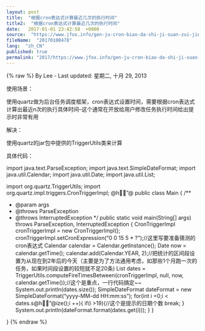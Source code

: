 ```yaml
---
layout: post
title:  "根据cron表达式计算最近几次的执行时间"
title2:  "根据cron表达式计算最近几次的执行时间"
date:   2017-01-01 23:42:58  +0800
source:  "https://www.jfox.info/gen-ju-cron-biao-da-shi-ji-suan-zui-jin-ji-ci-de-zhi-xing-shi-jian.html"
fileName:  "20170100478"
lang:  "zh_CN"
published: true
permalink: "2017/https://www.jfox.info/gen-ju-cron-biao-da-shi-ji-suan-zui-jin-ji-ci-de-zhi-xing-shi-jian.html"
---
```

{% raw %}
By Lee - Last updated: 星期二, 十月 29, 2013

使用场景：

使用quartz做为后台任务调度框架，cron表达式设置时间，需要根据cron表达式计算出最近n次的执行具体时间–这个通常在开放给用户修改任务执行时间给出提示时非常有用

解决：

使用quartz的jar包中提供的TriggerUtils类来计算

具体代码：

import java.text.ParseException;
import java.text.SimpleDateFormat;
import java.util.Calendar;
import java.util.Date;
import java.util.List;

import org.quartz.TriggerUtils;
import org.quartz.impl.triggers.CronTriggerImpl;
@h”@
public class Main {
/**
* @param args
* @throws ParseException 
* @throws InterruptedException 
*/
public static void main(String[] args) throws ParseException, InterruptedException {
CronTriggerImpl cronTriggerImpl = new CronTriggerImpl();
cronTriggerImpl.setCronExpression(“0 0 15 5 * ?”);//这里写要准备猜测的cron表达式
Calendar calendar = Calendar.getInstance();
Date now = calendar.getTime();
calendar.add(Calendar.YEAR, 2);//把统计的区间段设置为从现在到2年后的今天（主要是为了方法通用考虑，如那些1个月跑一次的任务，如果时间段设置的较短就不足20条)
List<Date> dates = TriggerUtils.computeFireTimesBetween(cronTriggerImpl, null, now, calendar.getTime());//这个是重点，一行代码搞定~~
System.out.println(dates.size());
SimpleDateFormat dateFormat = new SimpleDateFormat(“yyyy-MM-dd HH:mm:ss”);
for(int i =0;i < dates.s@h”@ize();i ++){
if(i >19){//这个是提示的日期个数
break;
}
System.out.println(dateFormat.format(dates.get(i)));
}
}

}
{% endraw %}